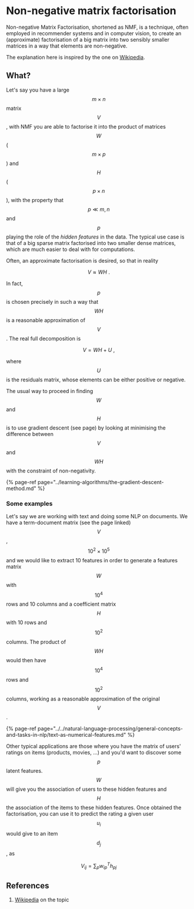 # Non-negative matrix factorisation

Non-negative Matrix Factorisation, shortened as NMF, is a technique, often employed in recommender systems and in computer vision, to create an \(approximate\) factorisation of a big matrix into two sensibly smaller matrices in a way that elements are non-negative.

The explanation here is inspired by the one on [Wikipedia](non-negative-matrix-factorisation.md#references).

## What?

Let's say you have a large$$m \times n$$matrix$$V$$, with NMF you are able to factorise it into the product of matrices$$W$$\($$m \times p$$\) and$$H$$\($$p \times n$$\), with the property that$$p \ll m, n$$and$$p$$playing the role of the _hidden features_ in the data. The typical use case is that of a big sparse matrix factorised into two smaller dense matrices, which are much easier to deal with for computations.

Often, an approximate factorisation is desired, so that in reality

$$
V \approx W H \ .
$$

In fact,$$p$$is chosen precisely in such a way that$$WH$$is a reasonable approximation of$$V$$. The real full decomposition is

$$
V = WH + U \ ,
$$

where$$U$$is the residuals matrix, whose elements can be either positive or negative.

The usual way to proceed in finding$$W$$and$$H$$is to use gradient descent \(see page\) by looking at minimising the difference between$$V$$and$$WH$$with the constraint of non-negativity.

{% page-ref page="../learning-algorithms/the-gradient-descent-method.md" %}

### Some examples

Let's say we are working with text and doing some NLP on documents. We have a term-document matrix \(see the page linked\)$$V$$,$$10^2 \times 10^5$$and we would like to extract 10 features in order to generate a features matrix $$W$$with $$10^4$$rows and 10 columns and a coefficient matrix$$H$$with 10 rows and$$10^2$$columns. The product of$$WH$$would then have$$10^4$$rows and$$10^2$$columns, working as a reasonable approximation of the original$$V$$.

{% page-ref page="../../natural-language-processing/general-concepts-and-tasks-in-nlp/text-as-numerical-features.md" %}

Other typical applications are those where you have the matrix of users' ratings on items \(products, movies, ...\) and you'd want to discover some $$p$$latent features.$$W$$will give you the association of users to these hidden features and$$H$$the association of the items to these hidden features. Once obtained the factorisation, you can use it to predict the rating a given user$$u_i$$would give to an item$$d_j$$, as

$$
V_{ij} = \sum_p w_{ip}^T h_{pj}
$$

## References

1. [Wikipedia](https://en.wikipedia.org/wiki/Non-negative_matrix_factorization) on the topic

